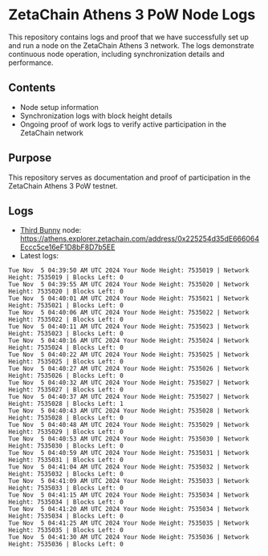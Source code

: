 # ZetaChain Athens 3 PoW Node Logs
This repository contains logs and proof that we have successfully set up and run a node on the ZetaChain Athens 3 network. The logs demonstrate continuous node operation, including synchronization details and performance.

## Contents
- Node setup information
- Synchronization logs with block height details
- Ongoing proof of work logs to verify active participation in the ZetaChain network

## Purpose
This repository serves as documentation and proof of participation in the ZetaChain Athens 3 PoW testnet.

## Logs

- [Third Bunny](https://thirdbunny.xyz/) node: https://athens.explorer.zetachain.com/address/0x225254d35dE666064Eccc5ce16eF1D8bF8D7b5EE
- Latest logs:
```
Tue Nov  5 04:39:50 AM UTC 2024 Your Node Height: 7535019 | Network Height: 7535019 | Blocks Left: 0
Tue Nov  5 04:39:55 AM UTC 2024 Your Node Height: 7535020 | Network Height: 7535020 | Blocks Left: 0
Tue Nov  5 04:40:01 AM UTC 2024 Your Node Height: 7535021 | Network Height: 7535021 | Blocks Left: 0
Tue Nov  5 04:40:06 AM UTC 2024 Your Node Height: 7535022 | Network Height: 7535022 | Blocks Left: 0
Tue Nov  5 04:40:11 AM UTC 2024 Your Node Height: 7535023 | Network Height: 7535023 | Blocks Left: 0
Tue Nov  5 04:40:16 AM UTC 2024 Your Node Height: 7535024 | Network Height: 7535024 | Blocks Left: 0
Tue Nov  5 04:40:22 AM UTC 2024 Your Node Height: 7535025 | Network Height: 7535025 | Blocks Left: 0
Tue Nov  5 04:40:27 AM UTC 2024 Your Node Height: 7535026 | Network Height: 7535026 | Blocks Left: 0
Tue Nov  5 04:40:32 AM UTC 2024 Your Node Height: 7535027 | Network Height: 7535027 | Blocks Left: 0
Tue Nov  5 04:40:37 AM UTC 2024 Your Node Height: 7535027 | Network Height: 7535028 | Blocks Left: 1
Tue Nov  5 04:40:43 AM UTC 2024 Your Node Height: 7535028 | Network Height: 7535028 | Blocks Left: 0
Tue Nov  5 04:40:48 AM UTC 2024 Your Node Height: 7535029 | Network Height: 7535029 | Blocks Left: 0
Tue Nov  5 04:40:53 AM UTC 2024 Your Node Height: 7535030 | Network Height: 7535030 | Blocks Left: 0
Tue Nov  5 04:40:59 AM UTC 2024 Your Node Height: 7535031 | Network Height: 7535031 | Blocks Left: 0
Tue Nov  5 04:41:04 AM UTC 2024 Your Node Height: 7535032 | Network Height: 7535032 | Blocks Left: 0
Tue Nov  5 04:41:09 AM UTC 2024 Your Node Height: 7535033 | Network Height: 7535033 | Blocks Left: 0
Tue Nov  5 04:41:15 AM UTC 2024 Your Node Height: 7535034 | Network Height: 7535034 | Blocks Left: 0
Tue Nov  5 04:41:20 AM UTC 2024 Your Node Height: 7535034 | Network Height: 7535034 | Blocks Left: 0
Tue Nov  5 04:41:25 AM UTC 2024 Your Node Height: 7535035 | Network Height: 7535035 | Blocks Left: 0
Tue Nov  5 04:41:30 AM UTC 2024 Your Node Height: 7535036 | Network Height: 7535036 | Blocks Left: 0
```
